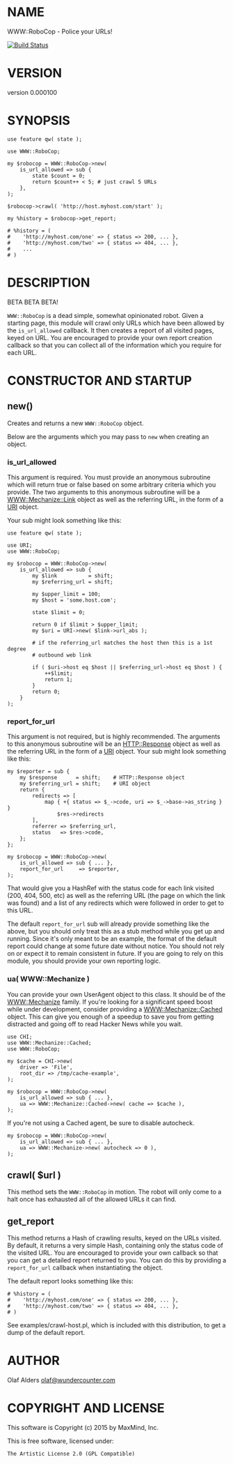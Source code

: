 # NAME

WWW::RoboCop - Police your URLs!

[![Build Status](https://travis-ci.org/oalders/www-robocop.png?branch=master)](https://travis-ci.org/oalders/www-robocop)

# VERSION

version 0.000100

# SYNOPSIS

    use feature qw( state );

    use WWW::RoboCop;

    my $robocop = WWW::RoboCop->new(
        is_url_allowed => sub {
            state $count = 0;
            return $count++ < 5; # just crawl 5 URLs
        },
    );

    $robocop->crawl( 'http://host.myhost.com/start' );

    my %history = $robocop->get_report;

    # %history = (
    #    'http://myhost.com/one' => { status => 200, ... },
    #    'http://myhost.com/two' => { status => 404, ... },
    #    ...
    # )

# DESCRIPTION

BETA BETA BETA!

`WWW::RoboCop` is a dead simple, somewhat opinionated robot.  Given a starting
page, this module will crawl only URLs which have been allowed by the
`is_url_allowed` callback.  It then creates a report of all visited pages,
keyed on URL.  You are encouraged to provide your own report creation callback
so that you can collect all of the information which you require for each URL.

# CONSTRUCTOR AND STARTUP

## new()

Creates and returns a new `WWW::RoboCop` object.

Below are the arguments which you may pass to `new` when creating an object.

### is\_url\_allowed

This argument is required.  You must provide an anonymous subroutine which will
return true or false based on some arbitrary criteria which you provide.  The
two arguments to this anonymous subroutine will be a [WWW::Mechanize::Link](https://metacpan.org/pod/WWW%3A%3AMechanize%3A%3ALink)
object as well as the referring URL, in the form of a [URI](https://metacpan.org/pod/URI) object.

Your sub might look something like this:

    use feature qw( state );

    use URI;
    use WWW::RoboCop;

    my $robocop = WWW::RoboCop->new(
        is_url_allowed => sub {
            my $link          = shift;
            my $referring_url = shift;

            my $upper_limit = 100;
            my $host = 'some.host.com';

            state $limit = 0;

            return 0 if $limit > $upper_limit;
            my $uri = URI->new( $link->url_abs );

            # if the referring_url matches the host then this is a 1st degree
            # outbound web link

            if ( $uri->host eq $host || $referring_url->host eq $host ) {
                ++$limit;
                return 1;
            }
            return 0;
        }
    );

### report\_for\_url

This argument is not required, but is highly recommended. The arguments to this
anonymous subroutine will be an [HTTP::Response](https://metacpan.org/pod/HTTP%3A%3AResponse) object as well as the
referring URL in the form of a [URI](https://metacpan.org/pod/URI) object.  Your sub might look something
like this:

    my $reporter = sub {
        my $response      = shift;    # HTTP::Response object
        my $referring_url = shift;    # URI object
        return {
            redirects => [
                map { +{ status => $_->code, uri => $_->base->as_string } }
                    $res->redirects
            ],
            referrer => $referring_url,
            status   => $res->code,
        };
    };

    my $robocop = WWW::RoboCop->new(
        is_url_allowed => sub { ... },
        report_for_url     => $reporter,
    );

That would give you a HashRef with the status code for each link visited (200,
404, 500, etc) as well as the referring URL (the page on which the link was
found) and a list of any redirects which were followed in order to get to this
URL.

The default `report_for_url` sub will already provide something like the
above, but you should only treat this as a stub method while you get up and
running.  Since it's only meant to be an example, the format of the default
report could change at some future date without notice.  You should not rely on
or expect it to remain consistent in future.  If you are going to rely on this
module, you should provide your own reporting logic.

### ua( WWW::Mechanize )

You can provide your own UserAgent object to this class.  It should be of the
[WWW::Mechanize](https://metacpan.org/pod/WWW%3A%3AMechanize) family.  If you're looking for a significant speed boost
while under development, consider providing a [WWW::Mechanize::Cached](https://metacpan.org/pod/WWW%3A%3AMechanize%3A%3ACached) object.
This can give you enough of a speedup to save you from getting distracted
and going off to read Hacker News while you wait.

    use CHI;
    use WWW::Mechanize::Cached;
    use WWW::RoboCop;

    my $cache = CHI->new(
        driver => 'File',
        root_dir => /tmp/cache-example',
    );

    my $robocop = WWW::RoboCop->new(
        is_url_allowed => sub { ... },
        ua => WWW::Mechanize::Cached->new( cache => $cache ),
    );

If you're not using a Cached agent, be sure to disable autocheck.

    my $robocop = WWW::RoboCop->new(
        is_url_allowed => sub { ... },
        ua => WWW::Mechanize->new( autocheck => 0 ),
    );

## crawl( $url )

This method sets the `WWW::RoboCop` in motion.  The robot will only come to a
halt once has exhausted all of the allowed URLs it can find.

## get\_report

This method returns a Hash of crawling results, keyed on the URLs visited.
By default, it returns a very simple Hash, containing only the status code
of the visited URL.  You are encouraged to provide your own callback so that
you can get a detailed report returned to you.  You can do this by providing a
`report_for_url` callback when instantiating the object.

The default report looks something like this:

    # %history = (
    #    'http://myhost.com/one' => { status => 200, ... },
    #    'http://myhost.com/two' => { status => 404, ... },
    # )

See examples/crawl-host.pl, which is included with this distribution, to get a
dump of the default report.

# AUTHOR

Olaf Alders <olaf@wundercounter.com>

# COPYRIGHT AND LICENSE

This software is Copyright (c) 2015 by MaxMind, Inc.

This is free software, licensed under:

    The Artistic License 2.0 (GPL Compatible)

